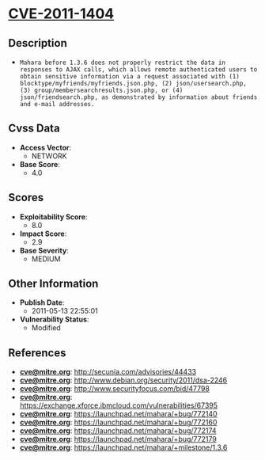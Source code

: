 
# [CVE-2011-1404](https://cve.mitre.org/cgi-bin/cvename.cgi?name=CVE-2011-1404)

## Description

- `Mahara before 1.3.6 does not properly restrict the data in responses to AJAX calls, which allows remote authenticated users to obtain sensitive information via a request associated with (1) blocktype/myfriends/myfriends.json.php, (2) json/usersearch.php, (3) group/membersearchresults.json.php, or (4) json/friendsearch.php, as demonstrated by information about friends and e-mail addresses.`

## Cvss Data

- **Access Vector**:
  - NETWORK
- **Base Score**:
  - 4.0

## Scores

- **Exploitability Score**:
  - 8.0
- **Impact Score**:
  - 2.9
- **Base Severity**:
  - MEDIUM

## Other Information

- **Publish Date**:
  - 2011-05-13 22:55:01
- **Vulnerability Status**:
  - Modified

## References

- **cve@mitre.org**: http://secunia.com/advisories/44433
- **cve@mitre.org**: http://www.debian.org/security/2011/dsa-2246
- **cve@mitre.org**: http://www.securityfocus.com/bid/47798
- **cve@mitre.org**: https://exchange.xforce.ibmcloud.com/vulnerabilities/67395
- **cve@mitre.org**: https://launchpad.net/mahara/+bug/772140
- **cve@mitre.org**: https://launchpad.net/mahara/+bug/772160
- **cve@mitre.org**: https://launchpad.net/mahara/+bug/772174
- **cve@mitre.org**: https://launchpad.net/mahara/+bug/772179
- **cve@mitre.org**: https://launchpad.net/mahara/+milestone/1.3.6
